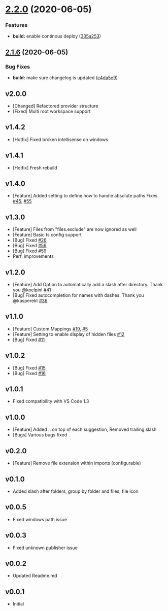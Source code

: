 # [2.2.0](https://github.com/ChristianKohler/PathIntellisense/compare/v2.1.6...v2.2.0) (2020-06-05)


### Features

* **build:** enable continous deploy ([335a253](https://github.com/ChristianKohler/PathIntellisense/commit/335a25384b5bace59354ef6683e5b76ab54e124c))

## [2.1.6](https://github.com/ChristianKohler/PathIntellisense/compare/v2.1.5...v2.1.6) (2020-06-05)

### Bug Fixes

- **build:** make sure changelog is updated ([c4da5e9](https://github.com/ChristianKohler/PathIntellisense/commit/c4da5e923890bb340d41aaa836bf1bc5f91050d0))

## v2.0.0

- [Changed] Refactored provider structure
- [Fixed] Multi root workspace support

## v1.4.2

- [Hotfix] Fixed broken intellisense on windows

## v1.4.1

- [Hotfix] Fresh rebuild

## v1.4.0

- [Feature] Added setting to define how to handle absolute paths Fixes [#45](https://github.com/ChristianKohler/PathIntellisense/issues/45), [#55](https://github.com/ChristianKohler/PathIntellisense/issues/55)

## v1.3.0

- [Feature] Files from "files.exclude" are now ignored as well
- [Feature] Basic ts config support
- [Bug] Fixed [#26](https://github.com/ChristianKohler/PathIntellisense/issues/26)
- [Bug] Fixed [#56](https://github.com/ChristianKohler/PathIntellisense/issues/56)
- [Bug] Fixed [#59](https://github.com/ChristianKohler/PathIntellisense/issues/59)
- Perf. improvements

## v1.2.0

- [Feature] Add Option to automatically add a slash after directory. Thank you @koelpinl [#41](https://github.com/ChristianKohler/PathIntellisense/issues/41)
- [Bug] Fixed autocompletion for names with dashes. Thank you @kasperekt [#36](https://github.com/ChristianKohler/PathIntellisense/issues/36)

## v1.1.0

- [Feature] Custom Mappings [#19](https://github.com/ChristianKohler/PathIntellisense/issues/19), [#5](https://github.com/ChristianKohler/PathIntellisense/issues/5)
- [Feature] Setting to enable display of hidden files [#12](https://github.com/ChristianKohler/PathIntellisense/issues/12)
- [Bug] Fixed [#11](https://github.com/ChristianKohler/PathIntellisense/issues/11)

## v1.0.2

- [Bug] Fixed [#15](https://github.com/ChristianKohler/PathIntellisense/issues/15)
- [Bug] Fixed [#16](https://github.com/ChristianKohler/PathIntellisense/issues/16)

## v1.0.1

- Fixed compatibility with VS Code 1.3

## v1.0.0

- [Feature] Added .. on top of each suggestion, Removed trailing slash
- [Bugs] Various bugs fixed

## v0.2.0

- [Feature] Remove file extension within imports (configurable)

## v0.1.0

- Added slash after folders, group by folder and files, file icon

## v0.0.5

- Fixed windows path issue

## v0.0.3

- Fixed unknown publisher issue

## v0.0.2

- Updated Readme.md

## v0.0.1

- Initial
